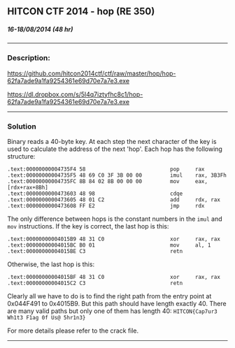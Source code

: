
## HITCON CTF 2014 - hop (RE 350)
##### 16-18/08/2014 (48 hr)
___

### Description: 

https://github.com/hitcon2014ctf/ctf/raw/master/hop/hop-62fa7ade9a1fa9254361e69d70e7a7e3.exe 

https://dl.dropbox.com/s/5l4q7iztyfhc8c1/hop-62fa7ade9a1fa9254361e69d70e7a7e3.exe
___

### Solution

Binary reads a 40-byte key. At each step the next character of the key is used to calculate the
address of the next 'hop'. Each hop has the following structure:

```Assembly
.text:00000000004735F4 58                           pop     rax
.text:00000000004735F5 48 69 C0 3F 3B 00 00         imul    rax, 3B3Fh
.text:00000000004735FC 8B 84 02 8B 00 00 00         mov     eax, [rdx+rax+8Bh]
.text:0000000000473603 48 98                        cdqe
.text:0000000000473605 48 01 C2                     add     rdx, rax
.text:0000000000473608 FF E2                        jmp     rdx
```

The only difference between hops is the constant numbers in the `imul` and `mov` instructions.
If the key is correct, the last hop is this:
```Assembly
.text:00000000004015B9 48 31 C0                     xor     rax, rax
.text:00000000004015BC B0 01                        mov     al, 1
.text:00000000004015BE C3                           retn
```

Otherwise, the last hop is this:
```Assembly
.text:00000000004015BF 48 31 C0                     xor     rax, rax
.text:00000000004015C2 C3                           retn
```


Clearly all we have to do is to find the right path from the entry point at 0x044F491 to 0x4015B9. But this path 
should have length exactly 40. There are many valid paths but only one of them has length 40:
`HITCON{Cap7ur3 Wh1t3 F1ag 0f Us@ 5hr1n3}`

For more details please refer to the crack file.

___

